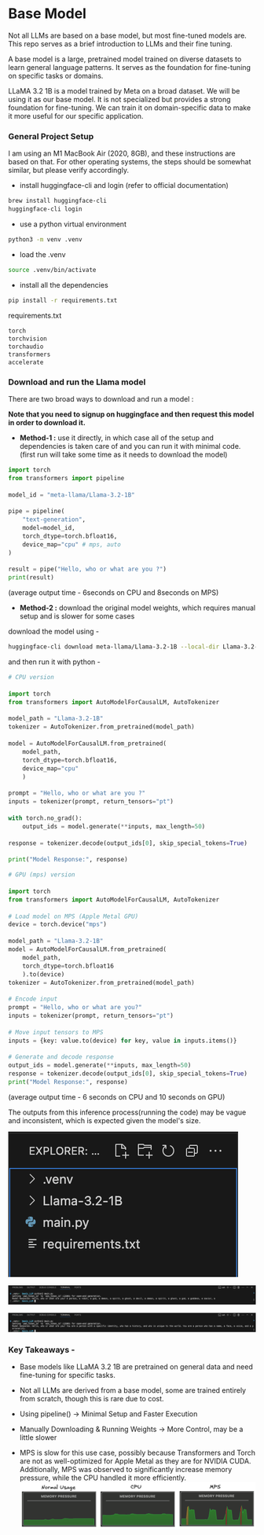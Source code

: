 # Base Model 

Not all LLMs are based on a base model, but most fine-tuned models are. This repo serves as a brief introduction to LLMs and their fine tuning. 

A base model is a large, pretrained model trained on diverse datasets to learn general language patterns. It serves as the foundation for fine-tuning on specific tasks or domains.

LLaMA 3.2 1B is a model trained by Meta on a broad dataset. We will be using it as our base model. It is not specialized but provides a strong foundation for fine-tuning. We can train it on domain-specific data to make it more useful for our specific application.



### General Project Setup 

I am using an M1 MacBook Air (2020, 8GB), and these instructions are based on that. For other operating systems, the steps should be somewhat similar, but please verify accordingly.

- install huggingface-cli and login (refer to official documentation)
```zsh
brew install huggingface-cli
huggingface-cli login
```

- use a python virtual environment 
```zsh
python3 -m venv .venv 
```

- load the .venv
```zsh
source .venv/bin/activate
```

- install all the dependencies 
```zsh
pip install -r requirements.txt
```

requirements.txt
```
torch
torchvision
torchaudio
transformers
accelerate
```



### Download and run the Llama model 

There are two broad ways to download and run a model :  

**Note that you need to signup on huggingface and then request this model in order to download it.**


- **Method-1 :** use it directly, in which case all of the setup and dependencies is taken care of and you can run it with minimal code. (first run will take some time as it needs to download the model)

```python
import torch
from transformers import pipeline

model_id = "meta-llama/Llama-3.2-1B"

pipe = pipeline(
    "text-generation", 
    model=model_id, 
    torch_dtype=torch.bfloat16, 
    device_map="cpu" # mps, auto 
)

result = pipe("Hello, who or what are you ?")
print(result)

```
(average output time - 6seconds on CPU and 8seconds on MPS)


- **Method-2 :** download the original model weights, which requires manual setup and is slower for some cases

download the model using -

```zsh 
huggingface-cli download meta-llama/Llama-3.2-1B --local-dir Llama-3.2-1B
```

and then run it with python -

```python
# CPU version

import torch
from transformers import AutoModelForCausalLM, AutoTokenizer

model_path = "Llama-3.2-1B"
tokenizer = AutoTokenizer.from_pretrained(model_path)

model = AutoModelForCausalLM.from_pretrained(
    model_path,
    torch_dtype=torch.bfloat16,
    device_map="cpu"
    )

prompt = "Hello, who or what are you ?"
inputs = tokenizer(prompt, return_tensors="pt")

with torch.no_grad():
    output_ids = model.generate(**inputs, max_length=50)

response = tokenizer.decode(output_ids[0], skip_special_tokens=True)

print("Model Response:", response)
```


```python 
# GPU (mps) version

import torch
from transformers import AutoModelForCausalLM, AutoTokenizer

# Load model on MPS (Apple Metal GPU)
device = torch.device("mps")

model_path = "Llama-3.2-1B"
model = AutoModelForCausalLM.from_pretrained(
    model_path, 
    torch_dtype=torch.bfloat16
    ).to(device)
tokenizer = AutoTokenizer.from_pretrained(model_path)

# Encode input
prompt = "Hello, who or what are you?"
inputs = tokenizer(prompt, return_tensors="pt")

# Move input tensors to MPS
inputs = {key: value.to(device) for key, value in inputs.items()}

# Generate and decode response
output_ids = model.generate(**inputs, max_length=50)
response = tokenizer.decode(output_ids[0], skip_special_tokens=True)
print("Model Response:", response)


```
(average output time - 6 seconds on CPU and 10 seconds on GPU)


The outputs from this inference process(running the code) may be vague and inconsistent, which is expected given the model's size.


![Project Structure](../.assets/01/project_struct.png)


![Output-1](../.assets/01/Output_1.png)


![Output-2](../.assets/01/Output_2.png)



### Key Takeaways - 

- Base models like LLaMA 3.2 1B are pretrained on general data and need fine-tuning for specific tasks.

- Not all LLMs are derived from a base model, some are trained entirely from scratch, though this is rare due to cost.

- Using pipeline() → Minimal Setup and Faster Execution

- Manually Downloading & Running Weights → More Control, may be a little slower 

- MPS is slow for this use case, possibly because Transformers and Torch are not as well-optimized for Apple Metal as they are for NVIDIA CUDA. Additionally, MPS was observed to significantly increase memory pressure, while the CPU handled it more efficiently.
![Usage Metrics](../.assets/01/usage.png)

